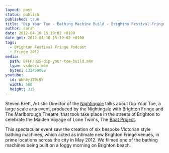 ```yaml
---
layout: post
status: publish
published: true
title: "Dip Your Toe - Bathing Machine Build - Brighton Festival Fringe 2012"
author: sarah
date: 2012-04-10 15:19:02 +0100
date_gmt: 2012-04-10 15:19:02 +0100
tags:
  - Brighton Festival Fringe Podcast
  - Fringe 2012
media:
  path: BFFP/025-dip-your-toe-build.m4v
  type: video/x-m4v
  bytes: 133459068
youtube:
  id: WNh6y3Z6cBY
  width: 560
  height: 315
---
```

Steven Brett, Artistic Director of the <a href="http://www.nightingaletheatre.co.uk" target="_blank">
Nightingale</a> talks about Dip Your Toe, a large scale arts event, produced by 
the Nightingale with Brighton Fringe and The Marlborough Theatre, that took take place 
in the streets of Brighton to celebrate the Maiden Voyage of Lone Twin's, 
The <a href="http://www.theboatproject.com">Boat Project</a>. 

This spectacular 
event saw the creation of six bespoke Victorian style bathing machines, 
which acted as intimate new Brighton Fringe venues, in prime locations 
across the city in May 2012. We filmed one of the bathing machines being built 
on a foggy morning on Brighton beach.
